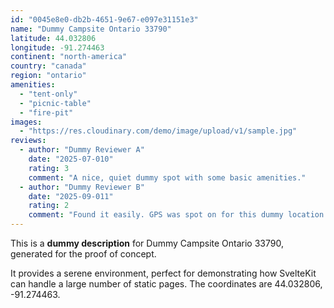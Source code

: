 ```yaml
---
id: "0045e8e0-db2b-4651-9e67-e097e31151e3"
name: "Dummy Campsite Ontario 33790"
latitude: 44.032806
longitude: -91.274463
continent: "north-america"
country: "canada"
region: "ontario"
amenities:
  - "tent-only"
  - "picnic-table"
  - "fire-pit"
images:
  - "https://res.cloudinary.com/demo/image/upload/v1/sample.jpg"
reviews:
  - author: "Dummy Reviewer A"
    date: "2025-07-010"
    rating: 3
    comment: "A nice, quiet dummy spot with some basic amenities."
  - author: "Dummy Reviewer B"
    date: "2025-09-011"
    rating: 2
    comment: "Found it easily. GPS was spot on for this dummy location."
---
```


This is a **dummy description** for Dummy Campsite Ontario 33790, generated for the proof of concept.

It provides a serene environment, perfect for demonstrating how SvelteKit can handle a large number of static pages. The coordinates are 44.032806, -91.274463.
